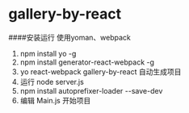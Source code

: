 # gallery-by-react
####安装运行
使用yoman、webpack

1. npm install yo -g
2. npm install generator-react-webpack -g
3. yo react-webpack gallery-by-react 自动生成项目
4. 运行 node server.js
5. npm install autoprefixer-loader --save-dev
6. 编辑 Main.js 开始项目	
